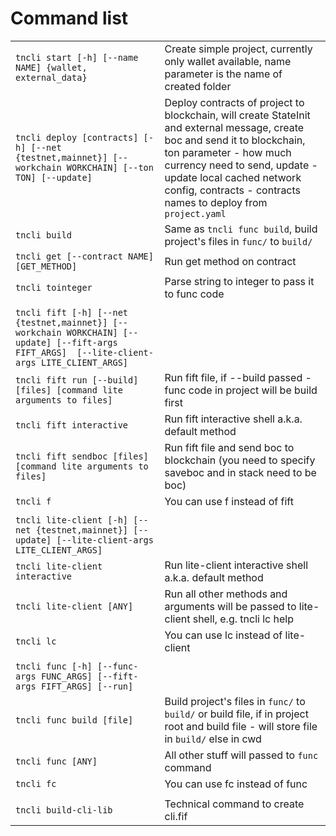 # Command list

|                                                                                                                                               |                                                                                                                                                                                                                                                                                     |
|-----------------------------------------------------------------------------------------------------------------------------------------------|-------------------------------------------------------------------------------------------------------------------------------------------------------------------------------------------------------------------------------------------------------------------------------------|
| `tncli start [-h] [--name NAME] {wallet, external_data}`                                                                                      | Create simple project, currently only wallet available, name parameter is the name of created folder                                                                                                                                                                                |
| `tncli deploy [contracts] [-h] [--net {testnet,mainnet}] [--workchain WORKCHAIN] [--ton TON] [--update]`                                      | Deploy contracts of project to blockchain, will create StateInit and external message, create boc and send it to blockchain, ton parameter - how much currency need to send, update - update local cached network config, contracts - contracts names to deploy from `project.yaml` |
| `tncli build`                                                                                                                                 | Same as `tncli func build`, build project's files in `func/` to  `build/`                                                                                                                                                                                                           |
| `tncli get [--contract NAME] [GET_METHOD]`                                                                                                    | Run get method on contract                                                                                                                                                                                                                                                          |
| `tncli tointeger`                                                                                                                             | Parse string to integer to pass it to func code                                                                                                                                                                                                                                     |
|                                                                                                                                               |                                                                                                                                                                                                                                                                                     |
| `tncli fift [-h] [--net {testnet,mainnet}] [--workchain WORKCHAIN] [--update] [--fift-args FIFT_ARGS]  [--lite-client-args LITE_CLIENT_ARGS]` |                                                                                                                                                                                                                                                                                     |
| `tncli fift run [--build] [files] [command lite arguments to files]`                                                                          | Run fift file, if --build passed - func code in project will be build first                                                                                                                                                                                                         |
| `tncli fift interactive`                                                                                                                      | Run fift interactive shell a.k.a. default method                                                                                                                                                                                                                                    |
| `tncli fift sendboc [files] [command lite arguments to files]`                                                                                | Run fift file and send boc to blockchain  (you need to specify saveboc and in stack need to be boc)                                                                                                                                                                                 |
| `tncli f`                                                                                                                                     | You can use f instead of fift                                                                                                                                                                                                                                                       |
|                                                                                                                                               |                                                                                                                                                                                                                                                                                     |
| `tncli lite-client [-h] [--net {testnet,mainnet}] [--update] [--lite-client-args LITE_CLIENT_ARGS]`                                           |                                                                                                                                                                                                                                                                                     |
| `tncli lite-client interactive`                                                                                                               | Run lite-client interactive shell a.k.a. default method                                                                                                                                                                                                                             |
| `tncli lite-client [ANY]`                                                                                                                     | Run all other methods and arguments will be passed to lite-client shell, e.g. tncli lc help                                                                                                                                                                                         |
| `tncli lc`                                                                                                                                    | You can use lc instead of lite-client                                                                                                                                                                                                                                               |
|                                                                                                                                               |                                                                                                                                                                                                                                                                                     |
| `tncli func [-h] [--func-args FUNC_ARGS] [--fift-args FIFT_ARGS] [--run]`                                                                     |                                                                                                                                                                                                                                                                                     |
| `tncli func build [file]`                                                                                                                     | Build project's files in `func/` to `build/`  or build file, if in project root and build file - will store file in `build/` else in cwd                                                                                                                                            |
| `tncli func [ANY]`                                                                                                                            | All other stuff will passed to `func` command                                                                                                                                                                                                                                       |
| `tncli fc`                                                                                                                                    | You can use fc instead of func                                                                                                                                                                                                                                                      |
|                                                                                                                                               |                                                                                                                                                                                                                                                                                     |
| `tncli build-cli-lib`                                                                                                                         | Technical command to create cli.fif                                                                                                                                                                                                                                                 |